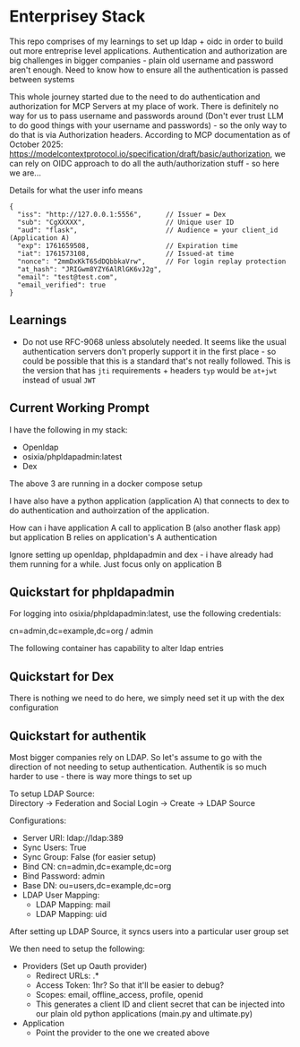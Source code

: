 # Enterprisey Stack

This repo comprises of my learnings to set up ldap + oidc in order to build out more entreprise level applications. Authentication and authorization are big challenges in bigger companies - plain old username and password aren't enough. Need to know how to ensure all the authentication is passed between systems

This whole journey started due to the need to do authentication and authorization for MCP Servers at my place of work. There is definitely no way for us to pass username and passwords around (Don't ever trust LLM to do good things with your username and passwords) - so the only way to do that is via Authorization headers. According to MCP documentation as of October 2025: https://modelcontextprotocol.io/specification/draft/basic/authorization, we can rely on OIDC approach to do all the auth/authorization stuff - so here we are...

Details for what the user info means

```
{
  "iss": "http://127.0.0.1:5556",      // Issuer = Dex
  "sub": "CgXXXXX",                    // Unique user ID
  "aud": "flask",                      // Audience = your client_id (Application A)
  "exp": 1761659508,                   // Expiration time
  "iat": 1761573108,                   // Issued-at time
  "nonce": "2mmDxKkT65dDQbbkaVrw",     // For login replay protection
  "at_hash": "JRIGwm8YZY6AlRlGK6vJ2g",
  "email": "test@test.com",
  "email_verified": true
}
```

## Learnings

- Do not use RFC-9068 unless absolutely needed. It seems like the usual authentication servers don't properly support it in the first place - so could be possible that this is a standard that's not really followed. This is the version that has `jti` requirements + headers `typ` would be `at+jwt` instead of usual `JWT`

## Current Working Prompt

I have the following in my stack:

- Openldap
- osixia/phpldapadmin:latest
- Dex

The above 3 are running in a docker compose setup

I have also have a python application (application A) that connects to dex to do authentication and authoirzation of the application.

How can i have application A call to application B (also another flask app) but application B relies on application's A authentication 

Ignore setting up openldap, phpldapadmin and dex - i have already had them running for a while. Just focus only on application B

## Quickstart for phpldapadmin

For logging into osixia/phpldapadmin:latest, use the following credentials:

cn=admin,dc=example,dc=org / admin

The following container has capability to alter ldap entries

## Quickstart for Dex

There is nothing we need to do here, we simply need set it up with the dex configuration

## Quickstart for authentik

Most bigger companies rely on LDAP. So let's assume to go with the direction of not needing to setup authentication. Authentik is so much harder to use - there is way more things to set up

To setup LDAP Source:  
Directory -> Federation and Social Login -> Create -> LDAP Source

Configurations:

- Server URI: ldap://ldap:389
- Sync Users: True
- Sync Group: False (for easier setup)
- Bind CN: cn=admin,dc=example,dc=org
- Bind Password: admin
- Base DN: ou=users,dc=example,dc=org
- LDAP User Mapping:
  - LDAP Mapping: mail
  - LDAP Mapping: uid

After setting up LDAP Source, it syncs users into a particular user group set

We then need to setup the following:

- Providers (Set up Oauth provider)
  - Redirect URLs: .*
  - Access Token: 1hr? So that it'll be easier to debug?
  - Scopes: email, offline_access, profile, openid
  - This generates a client ID and client secret that can be injected into our plain old python applications (main.py and ultimate.py)
- Application
  - Point the provider to the one we created above
